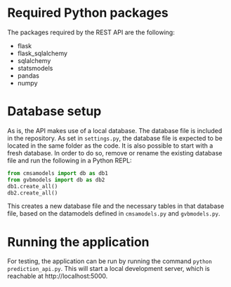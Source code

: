 Required Python packages
===

The packages required by the REST API are the following:
* flask
* flask_sqlalchemy
* sqlalchemy
* statsmodels
* pandas
* numpy

Database setup
===

As is, the API makes use of a local database. The database file is included in the repository. As set in `settings.py`, the database file is expected to be located in the same folder as the code.
It is also possible to start with a fresh database. In order to do so, remove or rename the existing database file and run the following in a Python REPL:
```python
from cmsamodels import db as db1
from gvbmodels import db as db2
db1.create_all()
db2.create_all()
```
This creates a new database file and the necessary tables in that database file, based on the datamodels defined in `cmsamodels.py` and `gvbmodels.py`.

Running the application
===

For testing, the application can be run by running the command `python prediction_api.py`. This will start a local development server, which is reachable at http://localhost:5000.
